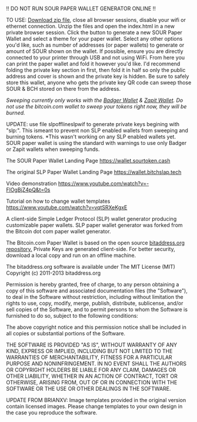 !! DO NOT RUN SOUR PAPER WALLET GENERATOR ONLINE !!

TO USE: [Download zip file](https://github.com/KeepBitcoinFree-org/SOURpaperwallet/archive/master.zip), close all browser sessions, disable your wifi or ethernet connection. Unzip the files and open the index.html in a new private browser session. Click the button to generate a new SOUR Paper Wallet and select a theme for your paper wallet. Select any other options you'd like, such as number of addresses (or paper wallets) to generate or amount of SOUR shown on the wallet. If possible, ensure you are directly connected to your printer through USB and not using WiFi. From here you can print the paper wallet and fold it however you'd like. I'd recommend folding the private key section in first, then fold it in half so only the public address and cover is shown and the private key is hidden. Be sure to safely store this wallet, anyone who gets the private key QR code can sweep those SOUR & BCH stored on there from the address.

*Sweeping currently only works with the [Badger Wallet](https://badger.bitcoin.com) & [Zapit Wallet](https://zapit.io). Do not use the bitcoin.com wallet to sweep your tokens right now, they will be burned.*

UPDATE: use file slpofflineslpwif to generate private keys begining with "slp:<wif>". This ismeant to prevent non SLP enabled wallets from sweeping and burning tokens. 
  *This wasn't working on any SLP enabled wallets yet. SOUR paper wallet is using the standard <wif> with warnings to use only Badger or Zapit wallets when sweeping funds.
  
The SOUR Paper Wallet Landing Page
https://wallet.sourtoken.cash


The original SLP Paper Wallet Landing Page
https://wallet.bitchslap.tech

Video demonstration
https://www.youtube.com/watch?v=-FlOgBjZ4pQ&t=0s

Tutorial on how to change wallet templates
https://www.youtube.com/watch?v=vqtSRXeKgxE

A client-side Simple Ledger Protocol (SLP) wallet generator producing customizable paper wallets.
SLP paper wallet generator was forked from the Bitcoin dot com paper wallet generator.

The Bitcoin.com Paper Wallet is based on the open source [bitaddress.org repository.](https://github.com/pointbiz/bitaddress.org) Private Keys are generated client-side. For better security, download a local copy and run on an offline machine. 

The bitaddress.org software is available under The MIT License (MIT) Copyright (c) 2011-2013 bitaddress.org

Permission is hereby granted, free of charge, to any person obtaining a copy of this software and associated documentation files (the "Software"), to deal in the Software without restriction, including without limitation the rights to use, copy, modify, merge, publish, distribute, sublicense, and/or sell copies of the Software, and to permit persons to whom the Software is furnished to do so, subject to the following conditions:

The above copyright notice and this permission notice shall be included in all copies or substantial portions of the Software.

THE SOFTWARE IS PROVIDED "AS IS", WITHOUT WARRANTY OF ANY KIND, EXPRESS OR IMPLIED, INCLUDING BUT NOT LIMITED TO THE WARRANTIES OF MERCHANTABILITY, FITNESS FOR A PARTICULAR PURPOSE AND NONINFRINGEMENT. IN NO EVENT SHALL THE AUTHORS OR COPYRIGHT HOLDERS BE LIABLE FOR ANY CLAIM, DAMAGES OR OTHER LIABILITY, WHETHER IN AN ACTION OF CONTRACT, TORT OR OTHERWISE, ARISING FROM, OUT OF OR IN CONNECTION WITH THE SOFTWARE OR THE USE OR OTHER DEALINGS IN THE SOFTWARE.


UPDATE FROM BRIANXV: Image templates provided in the original version contain licensed images. Please change templates to your own design in the case you reproduce the software.
